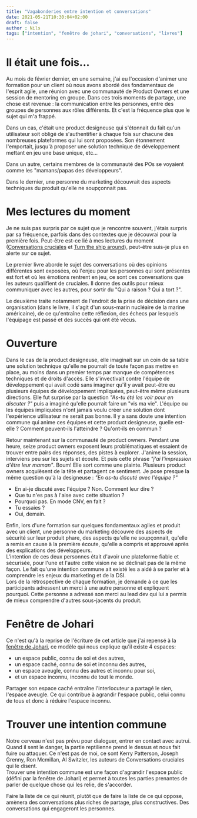 ```yaml
---
title: "Vagabonderies entre intention et conversations"
date: 2021-05-21T10:30:04+02:00
draft: false
author : Nils
tags: ["intention", "fenêtre de johari", "conversations", "livres"]
---
```




# Il était une fois...
Au mois de février dernier, en une semaine, j'ai eu l'occasion d'animer une formation pour un client où nous avons abordé des fondamentaux de l'esprit agile, une réunion avec une communauté de Product Owners et une session de mentoring en groupe.
Dans ces trois moments de partage, une chose est revenue : la communication entre les personnes, entre des groupes de personnes aux rôles différents. Et c'est la fréquence plus que le sujet qui m'a frappé.

Dans un cas, c'était une product designeuse qui s'étonnait du fait qu'un utilisateur soit obligé de s'authentifier à chaque fois sur chacune des nombreuses plateformes qui lui sont proposées. Son étonnement l'emportait, jusqu'à proposer une solution technique de développement mettant en jeu une base unique, etc...

Dans un autre, certains membres de la communauté des POs se voyaient comme les "mamans/papas des développeurs". 

Dans le dernier, une personne du marketing découvrait des aspects techniques du produit qu'elle ne soupçonnait pas.

# Mes lectures du moment
Je ne suis pas surpris par ce sujet que je rencontre souvent, j'étais surpris par sa fréquence, parfois dans des contextes que je découvrai pour la première fois. Peut-être est-ce lié à mes lectures du moment ([Conversations cruciales](https://www.parislibrairies.fr/livre/9782955604403-conversations-cruciales-savoir-et-oser-dire-les-choses-kerry-patterson-joseph-grenny-ron-mcmillan-al-switzler/) et [Turn the ship around](https://www.parislibrairies.fr/livre/9782892259926-renversez-la-vapeur-l-histoire-vraie-d-un-capitaine-qui-a-su-transformer-des-executants-en-leaders-l-david-marquet/)), peut-être suis-je plus en alerte sur ce sujet.

Le premier livre aborde le sujet des conversations où des opinions différentes sont exposées, où l'enjeu pour les personnes qui sont présentes est fort et où les émotions rentrent en jeu, ce sont ces conversations que les auteurs qualifient de cruciales. Il donne des outils pour mieux communiquer avec les autres, pour sortir du "Qui a raison ? Qui a tort ?".

Le deuxième traite notamment de l'endroit de la prise de décision dans une organisation (dans le livre, il s'agit d'un sous-marin nucléaire de la marine américaine), de ce qu'entraîne cette réflexion, des échecs par lesquels l'équipage est passé et des succès qui ont été vécus.

# Ouverture
Dans le cas de la product designeuse, elle imaginait sur un coin de sa table une solution technique qu'elle ne pourrait de toute façon pas mettre en place, au moins dans un premier temps par manque de compétences techniques et de droits d'accès. Elle s'invectivait contre l'équipe de développement qui avait codé sans imaginer qu'il y avait peut-être eu plusieurs équipes de développement impliquées, peut-être même plusieurs directions.
Elle fut surprise par la question *"As-tu été les voir pour en discuter ?"* puis a imaginé qu'elle pourrait faire un "vis ma vie". L'équipe ou les équipes impliquées n'ont jamais voulu créer une solution dont l'expérience utilisateur ne serait pas bonne. 
Il y a sans doute une intention commune qui anime ces équipes et cette product designeuse, quelle est-elle ? Comment peuvent-ils l'atteindre ? Qu'ont-ils en commun ?

Retour maintenant sur la communauté de product owners. Pendant une heure, seize product owners exposent leurs problématiques et essaient de trouver entre pairs des réponses, des pistes à explorer. J'anime la session, interviens peu sur les sujets et écoute. Et puis cette phrase *"j'ai l'impression d'être leur maman"*. Boum! Elle sort comme une plainte. Plusieurs product owners acquièsent de la tête et partagent ce sentiment. Je pose presque la même question qu'à la designeuse : *"En as-tu discuté avec l'équipe ?"*  
- En ai-je discuté avec l'équipe ? Non. Comment leur dire ?  
- Que tu n'es pas à l'aise avec cette situation ?  
- Pourquoi pas. En mode CNV, en fait ?  
- Tu essaies ?  
- Oui, demain.  

Enfin, lors d'une formation sur quelques fondamentaux agiles et produit avec un client, une personne du marketing découvre des aspects de sécurité sur leur produit phare, des aspects qu'elle ne soupçonnait, qu'elle a remis en cause à la première écoute, qu'elle a compris et approuvé après des explications des développeurs.  
L'intention de ces deux personnes était d'avoir une plateforme fiable et sécurisée, pour l'une et l'autre cette vision ne se déclinait pas de la même façon. Le fait qu'une intention commune ait existé les a aidé à se parler et à comprendre les enjeux du marketing et de la DSI.  
Lors de la rétrospective de chaque formation, je demande à ce que les participants adressent un merci à une autre personne et expliquent pourquoi. Cette personne a adressé son merci au lead dev qui lui a permis de mieux comprendre d'autres sous-jacents du produit.

# Fenêtre de Johari
Ce n'est qu'à la reprise de l'écriture de cet article que j'ai repensé à la [fenêtre de Johari](https://fr.wikipedia.org/wiki/Fen%C3%AAtre_de_Johari), ce modèle qui nous explique qu'il existe 4 espaces:  
- un espace public, connu de soi et des autres,  
- un espace caché, connu de soi et inconnu des autres,  
- un espace aveugle, connu des autres et inconnu pour soi,  
- et un espace inconnu, inconnu de tout le monde.   

Partager son espace caché entraîne l'interlocuteur a partagé le sien, l'espace aveugle. Ce qui contribue à agrandir  l'espace public, celui connu de tous et donc à réduire l'espace inconnu. 

# Trouver une intention commune
Notre cerveau n'est pas prévu pour dialoguer, entrer en contact avec autrui. Quand il sent le danger, la partie reptilienne prend le dessus et nous fait fuire ou attaquer. Ce n'est pas de moi, ce sont Kerry Patterson, Joseph Grenny, Ron Mcmillan, Al Switzler, les auteurs de Conversations cruciales qui le disent.  
Trouver une intention commune est une façon d'agrandir l'espace public (défini par la fenêtre de Johari) et permet à toutes les parties prenantes de parler de quelque chose qui les relie, de s'accorder. 

Faire la liste de ce qui réunit, plutôt que de faire la liste de ce qui oppose, amènera des conversations plus riches de partage, plus constructives. Des conversations qui engageront les personnes.
